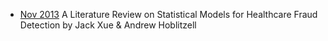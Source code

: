 * [Nov 2013](nov2013) A Literature Review on Statistical Models for Healthcare Fraud Detection by Jack Xue & Andrew Hoblitzell


